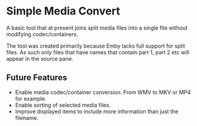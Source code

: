 # Simple Media Convert
A basic tool that at present joins split media files into a single file without modifying codec/containers. 

The tool was created primarily because Emby lacks full support for split files. As such only files that have names that contain part 1, part 2 etc will appear in the source pane.

## Future Features
* Enable media codec/container conversion. From WMV to MKV or MP4 for example. 
* Enable sorting of selected media files.
* Improve displayed items to include more information than just the filename.